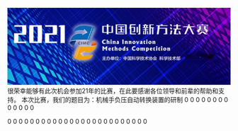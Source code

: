 ![](source/images/333.png)
很荣幸能够有此次机会参加21年的比赛，在此要感谢各位领导和前辈的帮助和支持。
本次比赛，我们的题目为：机械手负压自动转换装置的研制
0
0
0
0
0
0
0
0
0
0
0
0
0

0
0
0
0
0
0
0
0
0
0
0
0
0
0
0
0
0
0
0
0
0
0
0
0
0
